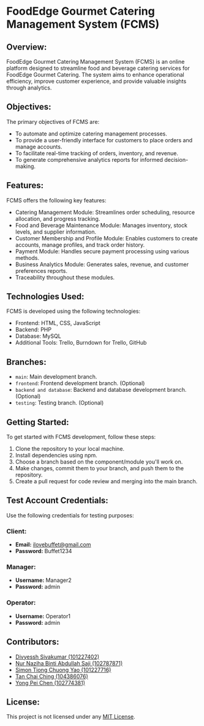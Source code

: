 # FoodEdge Gourmet Catering Management System (FCMS)

## Overview:
FoodEdge Gourmet Catering Management System (FCMS) is an online platform designed to streamline food and beverage catering services for FoodEdge Gourmet Catering. The system aims to enhance operational efficiency, improve customer experience, and provide valuable insights through analytics.

## Objectives:
The primary objectives of FCMS are:
- To automate and optimize catering management processes.
- To provide a user-friendly interface for customers to place orders and manage accounts.
- To facilitate real-time tracking of orders, inventory, and revenue.
- To generate comprehensive analytics reports for informed decision-making.

## Features:
FCMS offers the following key features:
- Catering Management Module: Streamlines order scheduling, resource allocation, and progress tracking.
- Food and Beverage Maintenance Module: Manages inventory, stock levels, and supplier information.
- Customer Membership and Profile Module: Enables customers to create accounts, manage profiles, and track order history.
- Payment Module: Handles secure payment processing using various methods.
- Business Analytics Module: Generates sales, revenue, and customer preferences reports.
- Traceability throughout these modules.

## Technologies Used:
FCMS is developed using the following technologies:
- Frontend: HTML, CSS, JavaScript
- Backend: PHP
- Database: MySQL
- Additional Tools: Trello, Burndown for Trello, GitHub

## Branches:
- `main`: Main development branch.
- `frontend`: Frontend development branch. (Optional)
- `backend and database`: Backend and database development branch. (Optional)
- `testing`: Testing branch. (Optional)

## Getting Started:
To get started with FCMS development, follow these steps:
1. Clone the repository to your local machine.
2. Install dependencies using npm.
3. Choose a branch based on the component/module you'll work on.
4. Make changes, commit them to your branch, and push them to the repository.
5. Create a pull request for code review and merging into the main branch.

## Test Account Credentials:
Use the following credentials for testing purposes:

### Client:
- **Email:** ilovebuffet@gmail.com
- **Password:** Buffet1234

### Manager:
- **Username:** Manager2
- **Password:** admin

### Operator:
- **Username:** Operator1
- **Password:** admin

## Contributors:
- [Divyessh Sivakumar (101227402)](https://github.com/Teakzieas)
- [Nur Naziha Binti Abdullah Saji (102787871)](https://github.com/zeeetty)
- [Simon Tiong Chuong Yao (101227716)](https://github.com/SimonTCY)
- [Tan Chai Ching (104386076)](https://github.com/kristen531)
- [Yong Pei Chen (102774381)](https://github.com/FennicaY)

## License:
This project is not licensed under any [MIT License](link-to-license).
